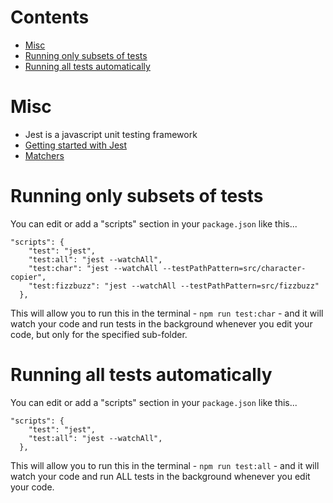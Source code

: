 # Contents

- [Misc](#misc)
- [Running only subsets of tests](#running-only-subsets-of-tests)
- [Running all tests automatically](#running-all-tests-automatically)

# Misc

- Jest is a javascript unit testing framework
- [Getting started with Jest](https://jestjs.io/docs/getting-started)
- [Matchers](https://jestjs.io/docs/using-matchers)

# Running only subsets of tests

You can edit or add a "scripts" section in your `package.json` like this...

```
"scripts": {
    "test": "jest",
    "test:all": "jest --watchAll",
    "test:char": "jest --watchAll --testPathPattern=src/character-copier",
    "test:fizzbuzz": "jest --watchAll --testPathPattern=src/fizzbuzz"
  },
```

This will allow you to run this in the terminal - `npm run test:char` - and it will watch your code and run tests in the background whenever you edit your code, but only for the specified sub-folder.

# Running all tests automatically

You can edit or add a "scripts" section in your `package.json` like this...

```
"scripts": {
    "test": "jest",
    "test:all": "jest --watchAll",
  },
```

This will allow you to run this in the terminal - `npm run test:all` - and it will watch your code and run ALL tests in the background whenever you edit your code.
